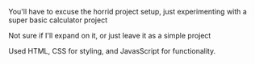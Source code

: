 You'll have to excuse the horrid project setup, just experimenting with a super basic calculator project

Not sure if I'll expand on it, or just leave it as a simple project

Used HTML, CSS for styling, and JavasScript for functionality.
